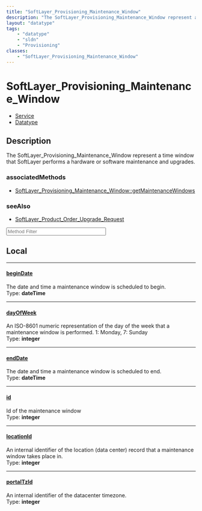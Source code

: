 ```yaml
---
title: "SoftLayer_Provisioning_Maintenance_Window"
description: "The SoftLayer_Provisioning_Maintenance_Window represent a time window that SoftLayer performs a hardware or software mai... "
layout: "datatype"
tags:
    - "datatype"
    - "sldn"
    - "Provisioning"
classes:
    - "SoftLayer_Provisioning_Maintenance_Window"
---
```


# SoftLayer_Provisioning_Maintenance_Window
<div id='service-datatype'>
    <ul id='sldn-reference-tabs'>
    <li id='service'> <a href='/reference/services/SoftLayer_Provisioning_Maintenance_Window' >Service</a></li>    <li id='datatype'> <a href='/reference/datatypes/SoftLayer_Provisioning_Maintenance_Window' >Datatype</a></li>
    </ul>
</div>

## Description 
The SoftLayer_Provisioning_Maintenance_Window represent a time window that SoftLayer performs a hardware or software maintenance and upgrades. 


### associatedMethods

*  [SoftLayer_Provisioning_Maintenance_Window::getMaintenanceWindows](/reference/services/SoftLayer_Provisioning_Maintenance_Window/getMaintenanceWindows )



### seeAlso

* [SoftLayer_Product_Order_Upgrade_Request](/reference/datatypes/SoftLayer_Product_Order_Upgrade_Request )




<!-- Service Filer BEGIN -->
<div class="view-filters">
        <div class="clearfix">
            <div class="search-input-box">
                <input placeholder="Method Filter" onkeyup="titleSearch(inputId='prop-input', divId='properties', elementClass='prop-row')" 
                    type="text" id="prop-input" value="" size="30" maxlength="128" class="form-text">
            </div>
        </div>
</div>
<!-- Service Filer END -->

<div id="properties" class="content">
<div id="localProperties" class="prop-content" >

## Local
-----
[beginDate]: #begindate
#### [beginDate]
The date and time a maintenance window is scheduled to begin.  
<span class="type-label">Type: </span>**dateTime**

-----
[dayOfWeek]: #dayofweek
#### [dayOfWeek]
An ISO-8601 numeric representation of the day of the week that a maintenance window is performed. 1: Monday, 7: Sunday  
<span class="type-label">Type: </span>**integer**

-----
[endDate]: #enddate
#### [endDate]
The date and time a maintenance window is scheduled to end.  
<span class="type-label">Type: </span>**dateTime**

-----
[id]: #id
#### [id]
Id of the maintenance window  
<span class="type-label">Type: </span>**integer**

-----
[locationId]: #locationid
#### [locationId]
An internal identifier of the location (data center) record that a maintenance window takes place in.  
<span class="type-label">Type: </span>**integer**

-----
[portalTzId]: #portaltzid
#### [portalTzId]
An internal identifier of the datacenter timezone.  
<span class="type-label">Type: </span>**integer**

</div>
<!-- LOCAL PROPERTY END -->

</div>


